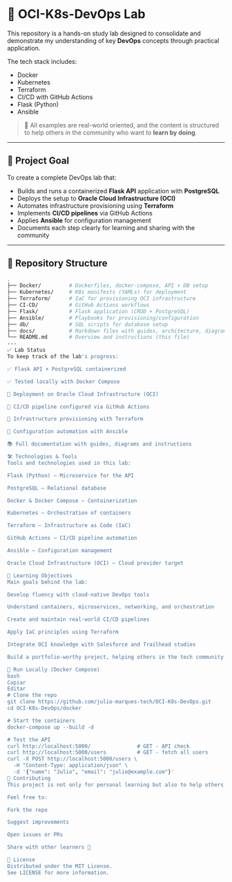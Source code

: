 # 🚀 OCI-K8s-DevOps Lab

This repository is a hands-on study lab designed to consolidate and demonstrate my understanding of key **DevOps** concepts through practical application.

The tech stack includes:

- Docker
- Kubernetes
- Terraform
- CI/CD with GitHub Actions
- Flask (Python)
- Ansible

> 📌 All examples are real-world oriented, and the content is structured to help others in the community who want to **learn by doing**.

---

## 🎯 Project Goal

To create a complete DevOps lab that:

- Builds and runs a containerized **Flask API** application with **PostgreSQL**
- Deploys the setup to **Oracle Cloud Infrastructure (OCI)**
- Automates infrastructure provisioning using **Terraform**
- Implements **CI/CD pipelines** via GitHub Actions
- Applies **Ansible** for configuration management
- Documents each step clearly for learning and sharing with the community

---

## 📁 Repository Structure

```bash
.
├── Docker/         # Dockerfiles, docker-compose, API + DB setup
├── Kubernetes/     # K8s manifests (YAMLs) for deployment
├── Terraform/      # IaC for provisioning OCI infrastructure
├── CI-CD/          # GitHub Actions workflows
├── Flask/          # Flask application (CRUD + PostgreSQL)
├── Ansible/        # Playbooks for provisioning/configuration
├── db/             # SQL scripts for database setup
├── docs/           # Markdown files with guides, architecture, diagrams
└── README.md       # Overview and instructions (this file)
---
✅ Lab Status
To keep track of the lab's progress:

✅ Flask API + PostgreSQL containerized

✅ Tested locally with Docker Compose

🔄 Deployment on Oracle Cloud Infrastructure (OCI)

🔄 CI/CD pipeline configured via GitHub Actions

🔄 Infrastructure provisioning with Terraform

🔄 Configuration automation with Ansible

📚 Full documentation with guides, diagrams and instructions

🛠️ Technologies & Tools
Tools and technologies used in this lab:

Flask (Python) – Microservice for the API

PostgreSQL – Relational database

Docker & Docker Compose – Containerization

Kubernetes – Orchestration of containers

Terraform – Infrastructure as Code (IaC)

GitHub Actions – CI/CD pipeline automation

Ansible – Configuration management

Oracle Cloud Infrastructure (OCI) – Cloud provider target

🧠 Learning Objectives
Main goals behind the lab:

Develop fluency with cloud-native DevOps tools

Understand containers, microservices, networking, and orchestration

Create and maintain real-world CI/CD pipelines

Apply IaC principles using Terraform

Integrate OCI knowledge with Salesforce and Trailhead studies

Build a portfolio-worthy project, helping others in the tech community

🧪 Run Locally (Docker Compose)
bash
Copiar
Editar
# Clone the repo
git clone https://github.com/julio-marques-tech/OCI-K8s-DevOps.git
cd OCI-K8s-DevOps/docker

# Start the containers
docker-compose up --build -d

# Test the API
curl http://localhost:5000/               # GET - API check
curl http://localhost:5000/users          # GET - fetch all users
curl -X POST http://localhost:5000/users \
  -H "Content-Type: application/json" \
  -d '{"name": "Julio", "email": "julio@example.com"}'
🤝 Contributing
This project is not only for personal learning but also to help others in the community.

Feel free to:

Fork the repo

Suggest improvements

Open issues or PRs

Share with other learners 🚀

📄 License
Distributed under the MIT License.
See LICENSE for more information.
